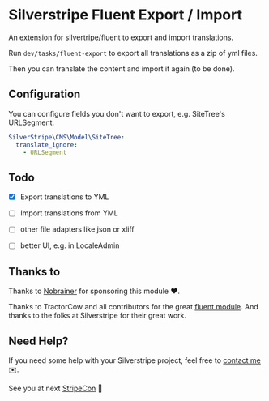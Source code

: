 # Silverstripe Fluent Export / Import

An extension for silvertripe/fluent to export and import translations.

Run `dev/tasks/fluent-export` to export all translations as a zip of yml files.

Then you can translate the content and import it again (to be done).

## Configuration

You can configure fields you don't want to export, e.g. SiteTree's URLSegment:

```yml
SilverStripe\CMS\Model\SiteTree:
  translate_ignore:
    - URLSegment
```


## Todo
- [X] Export translations to YML
- [ ] Import translations from YML
- [ ] other file adapters like json or xliff
- [ ] better UI, e.g. in LocaleAdmin


## Thanks to
Thanks to [Nobrainer](https://www.nobrainer.dk/) for sponsoring this module ❤️.

Thanks to TractorCow and all contributors for the great [fluent module](https://github.com/tractorcow-farm/silverstripe-fluent). And thanks to the folks at Silverstripe for their great work.

## Need Help?

If you need some help with your Silverstripe project, feel free to [contact me](mailto:werner.krauss@netwerkstatt.at) ✉️.

See you at next [StripeCon](https://stripecon.eu) 👋
